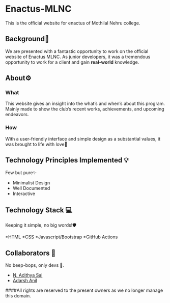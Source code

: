 # Enactus-MLNC

This is the official website for enactus of Mothilal Nehru college.

## Background📖

We are presented with a fantastic opportunity to work on the official website of Enactus MLNC. As junior developers, it was a tremendous opportunity to work for a client and gain **real-world** knowledge. 

## About⚙️
### What
This website gives an insight into the what’s and when’s about this program. Mainly made to show the club’s recent works, achievements, and upcoming endeavors.

### How
With a user-friendly interface and simple design as a substantial values, it was brought to life with love🧡

## Technology Principles Implemented 💡
Few but pure✨
*	Minimalist Design
*	Well Documented
*	Interactive

## Technology Stack 💻
Keeping it simple, no big words!🛡️

*HTML
*CSS
*Javascript/Bootstrap
*GitHub Actions

## Collaborators 🤖
No beep-bops, only devs 💖.

- [N. Adithya Sai](https://github.com/aadityasai37)
- [Adarsh Anil](https://github.com/adarshanil)

####All rights are reserved to the present owners as we no longer manage this domain.
